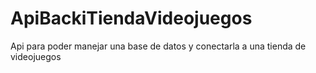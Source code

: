 # ApiBackiTiendaVideojuegos
Api para poder manejar una base de datos y conectarla a una tienda de videojuegos
